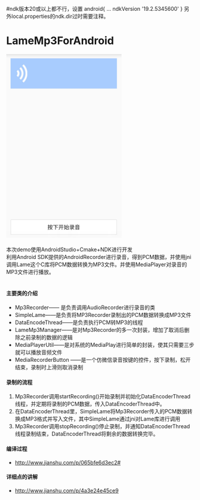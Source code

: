 #ndk版本20或以上都不行，设置
android{
...
ndkVersion '19.2.5345600'
}
另外local.properties的ndk.dir过时需要注释。

# LameMp3ForAndroid
![image](https://github.com/clam314/Image/blob/master/lameforandroid.png?raw=true)<br>
<br>
本次demo使用AndroidStudio+Cmake+NDK进行开发<br>
利用Android SDK提供的AndroidRecorder进行录音，得到PCM数据，并使用jni调用Lame这个C库将PCM数据转换为MP3文件。并使用MediaPlayer对录音的MP3文件进行播放。<br>
<br>
#### 主要类的介绍
- Mp3Recorder—— 是负责调用AudioRecorder进行录音的类<br>
- SimpleLame——是负责将MP3Recorder录制出的PCM数据转换成MP3文件<br>
- DataEncodeThread——是负责执行PCM转MP3的线程<br>
- LameMp3Manager——是对Mp3Recorder的多一次封装，增加了取消后删除之前录制的数据的逻辑<br>
- MediaPlayerUtil——是对系统的MediaPlay进行简单的封装，使其只需要三步就可以播放音频文件<br>
- MediaRecorderButton ——是一个仿微信录音按键的控件，按下录制，松开结束，录制时上滑则取消录制<br>
#### 录制的流程
1. Mp3Recorder调用startRecording()开始录制并初始化DataEncoderThread线程，并定期将录制的PCM数据，传入DataEncoderThread中。
2. 在DataEncoderThread里，SimpleLame将Mp3Recorder传入的PCM数据转换成MP3格式并写入文件，其中SimpleLame通过jni对Lame库进行调用
3. Mp3Recorder调用stopRecording()停止录制，并通知DataEncoderThread线程录制结束，DataEncoderThread将剩余的数据转换完毕。
#### 编译过程
- http://www.jianshu.com/p/065bfe6d3ec2#
#### 详细点的讲解
- http://www.jianshu.com/p/4a3e24e45ce9
